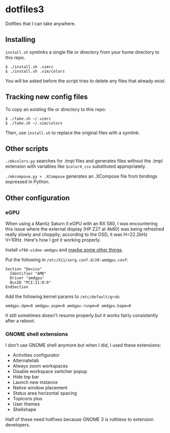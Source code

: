 # dotfiles3

Dotfiles that I can take anywhere.

## Installing

`install.sh` symlinks a single file or directory from your home directory to
this repo.

```
$ ./install.sh .vimrc
$ ./install.sh .vim/colors
```

You will be asked before the script tries to delete any files that already
exist.

## Tracking new config files

To copy an existing file or directory to this repo:

```
$ ./take.sh ~/.vimrc
$ ./take.sh ~/.vim/colors
```

Then, use `install.sh` to replace the original files with a symlink.

## Other scripts

`./mkcolors.py` searches for .tmpl files and generates files without the .tmpl
extension with variables like `$color4_csv` substituted appropriately.

`./mkcompose.py > .XCompose` generates an .XCompose file from bindings
expressed in Python.

## Other configuration

### eGPU

When using a Mantiz Saturn II eGPU with an RX 580, I was encountering this issue
where the external display (HP Z27 at 4k60) was being refreshed really slowly
and choppily; according to the OSD, it was H=22.2kHz V=10Hz. Here's how I got it
working properly.

Install `xf86-video-amdgpu` and [maybe some other
things](https://wiki.archlinux.org/index.php/AMDGPU).

Put the following in `/etc/X11/xorg.conf.d/20-amdgpu.conf`:

```xf86conf
Section "Device"
  Identifier "AMD"
  Driver "amdgpu"
  BusID "PCI:11:0:0"
EndSection
```

Add the following kernel params to `/etc/default/grub`:

```
amdgpu.dpm=0 amdgpu.aspm=0 amdgpu.runpm=0 amdgpu.bapm=0
```

It still sometimes doesn't resume properly but it works fairly consistently
after a reboot.

### GNOME shell extensions

I don't use GNOME shell anymore but when I did, I used these extensions:

- Activities configurator
- Alternatetab
- Always zoom workspaces
- Disable workspace switcher popup
- Hide top bar
- Launch new instance
- Native window placement
- Status area horizontal spacing
- Topicons plus
- User themes
- Shellshape

Half of these need hotfixes because GNOME 3 is ruthless to extension developers.
